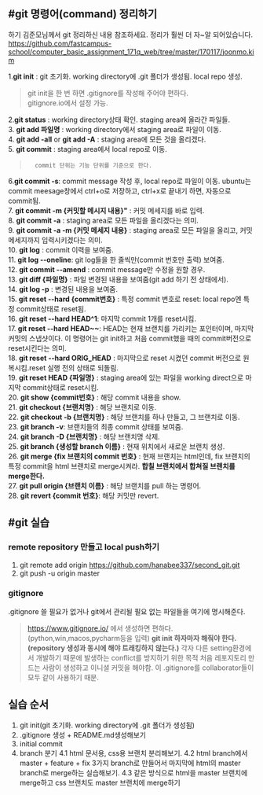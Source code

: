 #**git 명령어(command) 정리하기**
---
하기 김준모님께서 git 정리하신 내용 참조하세요. 정리가 훨씬 더 자~알 되어있습니다.   
https://github.com/fastcampus-school/computer_basic_assignment_171q_web/tree/master/170117/joonmo.kim  

1.**git init** : git 초기화. working directory에 .git 폴더가 생성됨. local repo 생성.  
>	git init을 한 번 하면 .gitignore를 작성해 주어야 편하다.  
	  gitignore.io에서 설정 가능.  

2.**git status** : working directory상태 확인. staging area에 올라간 파일들.  
3. **git add 파일명** : working directory에서 staging area로 파일이 이동.  
4. **git add -all** or **git add -A** : staging area에 모든 것을 올리겠다.  
5. **git commit** : staging area에서 local repo로 이동.  
>		commit 단위는 기능 단위를 기준으로 한다.  

6.**git commit -s**: commit message 작성 후, local repo로 파일이 이동.    ubuntu는 commit meesage창에서 ctrl+o로 저장하고, ctrl+x로 끝내기 하면, 자동으로 commit됨.  
7. **git commit -m {커밋할 메시지 내용}"** : 커밋 메세지를 바로 입력.  
8. **git commit -a** : staging area로 모든 파일을 올리겠다는 의미.  
9. **git commit -a -m {커밋 메세지 내용}** : staging area로 모든 파일을 올리고, 커밋 메세지까지 입력시키겠다는 의미.  
10. **git log** : commit 이력을 보여줌.  
11. **git log --oneline**: git log들을 한 줄씩만(commit 번호만 출력) 보여줌.  
12. **git commit --amend** : commit message만 수정을 원할 경우.  
13. **git diff {파일명}** : 파일 변경된 내용을 보여줌(git add 하기 전 상태에서).   
14. **git log -p** : 변경된 내용을 보여줌.  
15. **git reset --hard {commit번호}** : 특정 commit 번호로 reset: local repo엔 특정 commit상태로 reset됨.  
16. **git reset --hard HEAD^1**: 마지막 commit 1개를 reset시킴.  
17. **git reset --hard HEAD~~**: HEAD는 현재 브랜치를 가리키는 포인터이며, 마지막 커밋의 스냅샷이다. 이 명령어는 git init하고 처음 commit했을 때의 commit버전으로 reset시킨다는 의미.  
18. **git reset --hard ORIG_HEAD** : 마지막으로 reset 시켰던 commit 버전으로 원복시킴.reset 실행 전의 상태로 되돌림.  
19. **git reset HEAD {파일명}** : staging area에 있는 파일을 working direct으로 마지막 commit상태로 reset시킴.  
20.  **git show {commit번호}** : 해당 commit 내용을 show.  
21. **git checkout {브랜치명}** : 해당 브랜치로 이동.  
22. **git checkout -b {브랜치명}** : 해당 브랜치를 하나 만들고, 그 브랜치로 이동.  
23. **git branch -v**: 브랜치들의 최종 commit 상태를 보여줌.  
24. **git branch -D {브랜치명}** :  해당 브랜치명 삭제.  
25. **git branch {생성할 branch 이름}** : 현재 위치에서 새로운 브랜치 생성.  
26. **git merge {fix 브랜치의 commit 번호}** : 현재 브랜치는 html인데, fix 브랜치의 특정 commit을 html 브랜치로 merge시켜라. **합칠 브랜치에서 합쳐질 브랜치를 merge한다.**  
27. **git pull origin {브랜치 이름}** : 해당 브랜치를 pull 하는 명령어.  
28. **git revert {commit 번호}**: 해당 커밋만 revert.  

#git 실습
---
### remote repository 만들고 local push하기
1. git remote add origin https://github.com/hanabee337/second_git.git
2. git push -u origin master

### gitignore
.gitignore 쓸 필요가 없거나 git에서 관리될 필요 없는 파일들을 여기에 명시해준다. 
> https://www.gitignore.io/ 에서 생성하면 편하다.(python,win,macos,pycharm등을 입력)
> **git init 하자마자 해줘야 한다. (repository 생성과 동시에 해야 트래킹하지 않는다.)**
	각자 다른 setting환경에서 개발하기 때문에 발생하는 conflict를 방지하기 위한 목적
	처음 레포지토리 만드는 사람이 생성하고 이니셜 커밋을 해야함. 이 .gitignore를 collaborator들이 모두 같이 사용하기 때문. 

## 실습 순서
1. git init(git 초기화. working directory에 .git 폴더가 생성됨)
2. .gitignore 생성 + README.md생성해보기
3. initial commit
4. branch 분기
	4.1 html 문서용, css용 브랜치 분리해보기.
	4.2 html branch에서 master + feature + fix 3가지 branch로 만들어서 마지막에 html의 		master branch로 merge하는 실습해보기.
	4.3 같은 방식으로 html을 master 브랜치에 merge하고 css 브랜치도 master 브랜치에 merge하기
